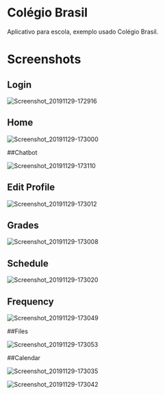 # Colégio Brasil
Aplicativo para escola, exemplo usado Colégio Brasil.

# Screenshots

## Login

![Screenshot_20191129-172916](https://user-images.githubusercontent.com/55471180/69889238-9de7d280-12ce-11ea-8485-1f657e0929bf.jpg)

## Home 

![Screenshot_20191129-173000](https://user-images.githubusercontent.com/55471180/69889331-1f3f6500-12cf-11ea-857d-88756a6e6553.jpg)

##Chatbot 

![Screenshot_20191129-173110](https://user-images.githubusercontent.com/55471180/69889408-81986580-12cf-11ea-8a63-e41640ce5942.jpg)

## Edit Profile

![Screenshot_20191129-173012](https://user-images.githubusercontent.com/55471180/69889298-e901e580-12ce-11ea-9dfc-af5fce162f87.jpg)


## Grades

![Screenshot_20191129-173008](https://user-images.githubusercontent.com/55471180/69889309-fd45e280-12ce-11ea-97d2-275f350834f8.jpg)

## Schedule

![Screenshot_20191129-173020](https://user-images.githubusercontent.com/55471180/69889315-06cf4a80-12cf-11ea-9f16-5f7cd0a0dcf2.jpg)


## Frequency

![Screenshot_20191129-173049](https://user-images.githubusercontent.com/55471180/69889325-12bb0c80-12cf-11ea-8c76-cb8ed1e26b64.jpg)

##Files

![Screenshot_20191129-173053](https://user-images.githubusercontent.com/55471180/69889371-4c8c1300-12cf-11ea-8b5e-7cb1c0ad0a9d.jpg)

##Calendar


![Screenshot_20191129-173035](https://user-images.githubusercontent.com/55471180/69889396-66c5f100-12cf-11ea-9ab7-0ca01c80a375.jpg)

![Screenshot_20191129-173042](https://user-images.githubusercontent.com/55471180/69889400-6decff00-12cf-11ea-8756-6e76db50fa11.jpg)

